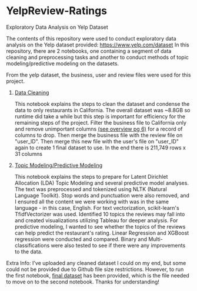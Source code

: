 # YelpReview-Ratings

Exploratory Data Analysis on Yelp Dataset

The contents of this repository were used to conduct exploratory data analysis on the Yelp dataset provided: https://www.yelp.com/dataset 
In this repository, there are 2 notebooks, one containing a segment of data cleaning and preprocessing tasks and another to conduct methods of topic modeling/predictive modeling on the datasets.

From the yelp dataset, the business, user and review files were used for this project. 

1. [Data Cleaning](https://github.com/kellychoy/YelpReview-Ratings/blob/main/data_cleaning.ipynb)

   This notebook explains the steps to clean the dataset and condense the data to only restaurants in California. The overall dataset was ~8.8GB so runtime did take a while but this step is important for efficiency for the remaining steps of the project. Filter the business file to California only and remove unimportant columns [(see overview pg 6)](https://github.com/kellychoy/YelpReview-Ratings/blob/main/YelpReview-Ratings%20Overview.pdf) for a record of columns to drop. Then merge the business file with the review file on "user_ID". Then merge this new file with the user's file on "user_ID" again to create 1 final dataset to use. In the end there is 211,749 rows x 31 columns

2. [Topic Modeling/Predictive Modeling](https://github.com/kellychoy/YelpReview-Ratings/blob/main/topic_modeling_step.ipynb)

   This notebook explains the steps to prepare for Latent Dirichlet Allocation (LDA) Topic Modeling and several predictive model analyses. The text was preprocessed and tokenized using NLTK (Natural Language Toolkit). Stop words and punctuation were also removed, and I ensured all the content we were working with was in the same language - in this case, English. For text vectorization, scikit-learn's TfidfVectorizer was used. Identified 10 topics the reviews may fall into and created visualizations utilizing Tableau for deeper analysis.
   For predictive modeling, I wanted to see whether the topics of the reviews can help predict the restaurant's rating. Linear Regression and XGBoost regression were conducted and compared. Binary and Multi-classifications were also tested to see if there were any improvements to the data.

Extra Info:
I've uploaded any cleaned dataset I could on my end, but some could not be provided due to Github file size restrictions. However, to run the first notebook, [final dataset](https://github.com/kellychoy/YelpReview-Ratings/blob/main/final_dataset.csv.zip) has been provided, which is the file needed to move on to the second notebook. Thanks for understanding! 
